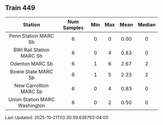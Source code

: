 ## Train 449

| Station | Num Samples | Min | Max | Mean | Median |
| :-----: | :---------: | :-: | :-: | :--: | :----: |
| Penn Station MARC Sb | 6 | 0 | 0 | 0.00 | 0 |
| BWI Rail Station MARC Sb | 6 | 0 | 4 | 0.83 | 0 |
| Odenton MARC Sb | 6 | 1 | 6 | 2.67 | 2 |
| Bowie State MARC Sb | 6 | 1 | 5 | 2.33 | 2 |
| New Carrollton MARC Sb | 6 | 0 | 4 | 0.83 | 0 |
| Union Station MARC Washington | 6 | 0 | 2 | 0.50 | 0 |


Last Updated: 2025-10-21T03:30:59.638793-04:00
